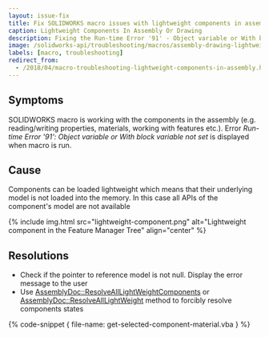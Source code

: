 ```yaml
---
layout: issue-fix
title: Fix SOLIDWORKS macro issues with lightweight components in assembly or drawing
caption: Lightweight Components In Assembly Or Drawing
description: Fixing the Run-time Error '91' - Object variable or With block variable not set when macro is working with the components in the assembly
image: /solidworks-api/troubleshooting/macros/assembly-drawing-lightweight-components/lightweight-component.png
labels: [macro, troubleshooting]
redirect_from:
  - /2018/04/macro-troubleshooting-lightweight-components-in-assembly.html
---
```

## Symptoms

SOLIDWORKS macro is working with the components in the assembly (e.g. reading/writing properties, materials, working with features etc.).
Error *Run-time Error '91': Object variable or With block variable not set* is displayed when macro is run.

## Cause

Components can be loaded lightweight which means that their underlying model is not loaded into the memory.
In this case all APIs of the component's model are not available

{% include img.html src="lightweight-component.png" alt="Lightweight component in the Feature Manager Tree" align="center" %}

## Resolutions

* Check if the pointer to reference model is not null. Display the error message to the user
* Use [AssemblyDoc::ResolveAllLightWeightComponents](http://help.solidworks.com/2016/english/api/sldworksapi/solidworks.interop.sldworks~solidworks.interop.sldworks.iassemblydoc~resolvealllightweightcomponents.html) or [AssemblyDoc::ResolveAllLightWeight](http://help.solidworks.com/2016/english/api/sldworksapi/SolidWorks.Interop.sldworks~SolidWorks.Interop.sldworks.IAssemblyDoc~ResolveAllLightweight.html) method to forcibly resolve components states

{% code-snippet { file-name: get-selected-component-material.vba } %}
